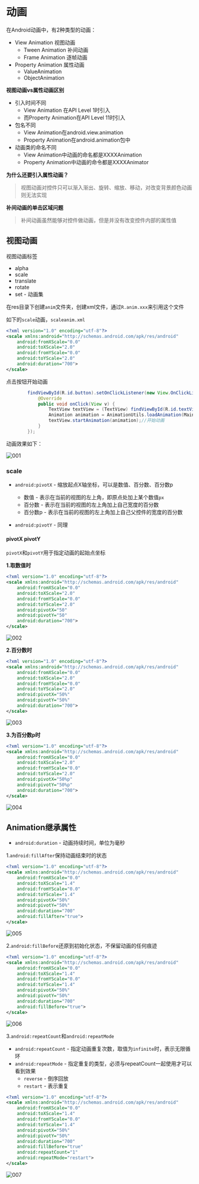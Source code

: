 # 动画

在Android动画中，有2种类型的动画：

+ View Animation 视图动画
  + Tween Animation 补间动画
  + Frame Animation 逐帧动画
+ Property Animation 属性动画
  + ValueAnimation
  + ObjectAnimation



**视图动画vs属性动画区别**

+ 引入时间不同
  + View Animation 在API Level 1时引入
  + 而Property Animation在API Level 11时引入
+ 包名不同
  + View Animation在android.view.animation
  + Property Animation在android.animation包中
+ 动画类的命名不同
  + View Animation中动画的命名都是XXXXAnimation
  + Property Animation中动画的命令都是XXXXAnimator



**为什么还要引入属性动画？**

> 视图动画对控件只可以渐入渐出、旋转、缩放、移动，对改变背景颜色动画则无法实现



**补间动画的单击区域问题**

> 补间动画虽然能够对控件做动画，但是并没有改变控件内部的属性值



## 视图动画

视图动画标签

+ alpha
+ scale
+ translate
+ rotate
+ set - 动画集



在res目录下创建`anim`文件夹，创建xml文件，通过`R.anim.xxx`来引用这个文件

如下的`scale`动画，`scaleanim.xml`

```xml
<?xml version="1.0" encoding="utf-8"?>
<scale xmlns:android="http://schemas.android.com/apk/res/android"
    android:fromXScale="0.0"
    android:toXScale="2.0"
    android:fromYScale="0.0"
    android:toYScale="2.0"
    android:duration="700">
</scale>
```

点击按钮开始动画

```java
        findViewById(R.id.button).setOnClickListener(new View.OnClickListener(){
            @Override
            public void onClick(View v) {
                TextView textView = (TextView) findViewById(R.id.textView);
                Animation animation = AnimationUtils.loadAnimation(MainActivity.this, R.anim.scaleanim);//加载动画
                textView.startAnimation(animation);//开始动画
            }
        });
```

动画效果如下：

![001](https://github.com/winfredzen/Android-Basic/blob/master/Animation/images/001.gif)





### scale

+ `android:pivotX` - 缩放起点X轴坐标，可以是数值、百分数、百分数p
  + 数值 - 表示在当前的视图的左上角，即原点处加上某个数值`px`
  + 百分数 - 表示在当前的视图的左上角加上自己宽度的百分数
  + 百分数p -  表示在当前的视图的左上角加上自己父控件的宽度的百分数

+ `android:pivotY` - 同理



#### pivotX pivotY

`pivotX`和`pivotY`用于指定动画的起始点坐标



**1.取数值时**

```xml
<?xml version="1.0" encoding="utf-8"?>
<scale xmlns:android="http://schemas.android.com/apk/res/android"
    android:fromXScale="0.0"
    android:toXScale="2.0"
    android:fromYScale="0.0"
    android:toYScale="2.0"
    android:pivotX="50"
    android:pivotY="50"
    android:duration="700">
</scale>
```

![002](https://github.com/winfredzen/Android-Basic/blob/master/Animation/images/002.gif)



**2.百分数时**

```xml
<?xml version="1.0" encoding="utf-8"?>
<scale xmlns:android="http://schemas.android.com/apk/res/android"
    android:fromXScale="0.0"
    android:toXScale="2.0"
    android:fromYScale="0.0"
    android:toYScale="2.0"
    android:pivotX="50%"
    android:pivotY="50%"
    android:duration="700">
</scale>
```

![003](https://github.com/winfredzen/Android-Basic/blob/master/Animation/images/003.gif)



**3.为百分数p时**

```xml
<?xml version="1.0" encoding="utf-8"?>
<scale xmlns:android="http://schemas.android.com/apk/res/android"
    android:fromXScale="0.0"
    android:toXScale="2.0"
    android:fromYScale="0.0"
    android:toYScale="2.0"
    android:pivotX="50%p"
    android:pivotY="50%p"
    android:duration="700">
</scale>
```

![004](https://github.com/winfredzen/Android-Basic/blob/master/Animation/images/004.gif)



## Animation继承属性

+ `android:duration` - 动画持续时间，单位为毫秒



1.`android:fillAfter`保持动画结束时的状态

```xml
<?xml version="1.0" encoding="utf-8"?>
<scale xmlns:android="http://schemas.android.com/apk/res/android"
    android:fromXScale="0.0"
    android:toXScale="1.4"
    android:fromYScale="0.0"
    android:toYScale="1.4"
    android:pivotX="50%"
    android:pivotY="50%"
    android:duration="700"
    android:fillAfter="true">
</scale>
```

![005](https://github.com/winfredzen/Android-Basic/blob/master/Animation/images/005.gif)



2.`android:fillBefore`还原到初始化状态，不保留动画的任何痕迹

```xml
<?xml version="1.0" encoding="utf-8"?>
<scale xmlns:android="http://schemas.android.com/apk/res/android"
    android:fromXScale="0.0"
    android:toXScale="1.4"
    android:fromYScale="0.0"
    android:toYScale="1.4"
    android:pivotX="50%"
    android:pivotY="50%"
    android:duration="700"
    android:fillBefore="true">
</scale>
```

![006](https://github.com/winfredzen/Android-Basic/blob/master/Animation/images/006.gif)



3.`android:repeatCount`和`android:repeatMode`

+ `android:repeatCount` - 指定动画重复次数，取值为`infinite`时，表示无限循环
+ `android:repeatMode` - 指定重复的类型，必须与repeatCount一起使用才可以看到效果
  + `reverse` - 倒序回放
  + `restart` - 表示重复



```xml
<?xml version="1.0" encoding="utf-8"?>
<scale xmlns:android="http://schemas.android.com/apk/res/android"
    android:fromXScale="0.0"
    android:toXScale="1.4"
    android:fromYScale="0.0"
    android:toYScale="1.4"
    android:pivotX="50%"
    android:pivotY="50%"
    android:duration="700"
    android:fillBefore="true"
    android:repeatCount="1"
    android:repeatMode="restart">
</scale>
```

![007](https://github.com/winfredzen/Android-Basic/blob/master/Animation/images/007.gif)









